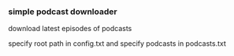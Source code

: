 ### simple podcast downloader

download latest episodes of podcasts

specify root path in config.txt and specify podcasts in podcasts.txt
